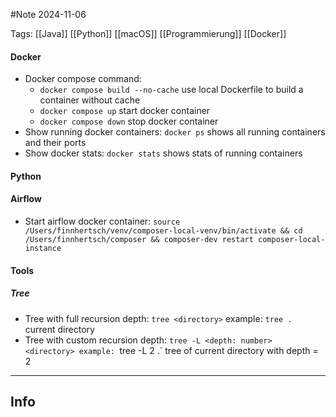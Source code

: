 #Note
2024-11-06

Tags: [[Java]] [[Python]] [[macOS]] [[Programmierung]] [[Docker]]

#### Docker
- Docker compose command:
	- `docker compose build --no-cache` use local Dockerfile to build a container without cache
	- `docker compose up` start docker container
	- `docker compose down` stop docker container
- Show running docker containers:
	`docker ps` shows all running containers and their ports
- Show docker stats:
	`docker stats`  shows stats of running containers

#### Python
#### Airflow 
- Start airflow docker container:
	`source /Users/finnhertsch/venv/composer-local-venv/bin/activate && cd /Users/finnhertsch/composer && composer-dev restart composer-local-instance`

#### Tools 
##### Tree
- Tree with full recursion depth:
	`tree <directory>`
	example: `tree . ` current directory
- Tree with custom recursion depth:
	`tree -L <depth: number> <directory>
	example: `tree -L 2 .` tree of current directory with depth = 2


---
## Info